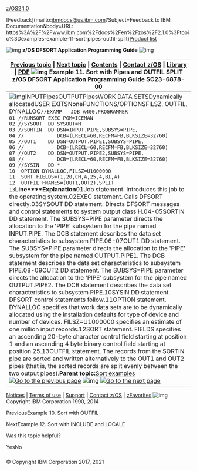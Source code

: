 [z/OS](https://www.ibm.com/docs/en/zos)[2.1.0](https://www.ibm.com/docs/en/zos/2.1.0)

[Feedback](mailto:ibmdocs@us.ibm.com?Subject=Feedback to IBM Documentation&body=URL: https%3A%2F%2Fwww.ibm.com%2Fdocs%2Fen%2Fzos%2F2.1.0%3Ftopic%3Dexamples-example-11-sort-pipes-outfil-split)[Product list](https://www.ibm.com/docs/en/products)

![img](https://www.ibm.com/docs/en/SSLTBW_2.1.0/com.ibm.zos.v2r1.icea100/zoshead.gif) **z/OS DFSORT Application Programming Guide** ![img](https://www.ibm.com/docs/en/SSLTBW_2.1.0/com.ibm.zos.v2r1.icea100/zosspot.gif)

| [Previous topic](https://www.ibm.com/docs/en/SSLTBW_2.1.0/com.ibm.zos.v2r1.icea100/ice2ca_Example_10._Sort_with_OUTFIL.htm) \| [Next topic](https://www.ibm.com/docs/en/SSLTBW_2.1.0/com.ibm.zos.v2r1.icea100/ice2ca_Example_12._Sort_with_INCLUDE_and_LOCALE.htm) \| [Contents](https://www.ibm.com/docs/en/SSLTBW_2.1.0/com.ibm.zos.v2r1.icea100/toc.htm) \| [Contact z/OS](https://www.ibm.com/docs/en/SSLTBW_2.1.0/com.ibm.zcontact.doc/webqs.html) \| [Library](https://www.ibm.com/docs/en/SSLTBW_2.1.0/com.ibm.zos.v2r1.ice/ice.htm) \| [PDF](http://publibz.boulder.ibm.com/epubs/pdf/ice2ca00.pdf)  ![img](https://www.ibm.com/docs/en/SSLTBW_2.1.0/com.ibm.zos.v2r1.icea100/c.gif) Example 11. Sort with Pipes and OUTFIL SPLIT  z/OS DFSORT Application Programming Guide SC23-6878-00 |
| ------------------------------------------------------------ |
| ![img](https://www.ibm.com/docs/en/SSLTBW_2.1.0/com.ibm.zos.v2r1.icea100/dblue_rule.gif)INPUTPipesOUTPUTPipesWORK DATA SETSDynamically allocatedUSER EXITSNoneFUNCTIONS/OPTIONSFILSZ, OUTFIL, DYNALLOC`//EXAMP   JOB A400,PROGRAMMER                                   01 //RUNSORT EXEC PGM=ICEMAN                                       02 //SYSOUT  DD SYSOUT=H                                           03 //SORTIN  DD DSN=INPUT.PIPE,SUBSYS=PIPE,                        04 //           DCB=(LRECL=60,RECFM=FB,BLKSIZE=32760)              05 //OUT1    DD DSN=OUTPUT.PIPE1,SUBSYS=PIPE,                      06 //           DCB=(LRECL=60,RECFM=FB,BLKSIZE=32760)              07 //OUT2    DD DSN=OUTPUT.PIPE2,SUBSYS=PIPE,                      08 //           DCB=(LRECL=60,RECFM=FB,BLKSIZE=32760)              09 //SYSIN   DD *                                                  10  OPTION DYNALLOC,FILSZ=U1000000                                11  SORT FIELDS=(1,20,CH,A,25,4,BI,A)                             12  OUTFIL FNAMES=(OUT1,OUT2),SPLIT                               13`**Line****Explanation**01Job statement. Introduces this job to the operating system.02EXEC statement. Calls DFSORT directly.03SYSOUT DD statement. Directs DFSORT messages and control statements to system output class H.04-05SORTIN DD statement. The SUBSYS=PIPE parameter directs the allocation to the 'PIPE' subsystem for the pipe named INPUT.PIPE. The DCB statement describes the data set characteristics to subsystem PIPE.06-07OUT1 DD statement. The SUBSYS=PIPE parameter directs the allocation to the 'PIPE' subsystem for the pipe named OUTPUT.PIPE1. The DCB statement describes the data set characteristics to subsystem PIPE.08-09OUT2 DD statement. The SUBSYS=PIPE parameter directs the allocation to the 'PIPE' subsystem for the pipe named OUTPUT.PIPE2. The DCB statement describes the data set characteristics to subsystem PIPE.10SYSIN DD statement. DFSORT control statements follow.11OPTION statement. DYNALLOC specifies that work data sets are to be dynamically allocated using the installation defaults for type of device and number of devices. FILSZ=U1000000 specifies an estimate of one million input records.12SORT statement. FIELDS specifies an ascending 20-byte character control field starting at position 1 and an ascending 4 byte binary control field starting at position 25.13OUTFIL statement. The records from the SORTIN pipe are sorted and written alternatively to the OUT1 and OUT2 pipes (that is, the sorted records are split evenly between the two output pipes).**Parent topic:**[Sort examples](https://www.ibm.com/docs/en/SSLTBW_2.1.0/com.ibm.zos.v2r1.icea100/ice2ca_Sort_examples.htm)[![Go to the previous page](https://www.ibm.com/docs/en/SSLTBW_2.1.0/com.ibm.zos.v2r1.icea100/pageback.gif)](https://www.ibm.com/docs/en/SSLTBW_2.1.0/com.ibm.zos.v2r1.icea100/ice2ca_Example_10._Sort_with_OUTFIL.htm) ![img](https://www.ibm.com/docs/en/SSLTBW_2.1.0/com.ibm.zos.v2r1.icea100/pagemid.gif) [![Go to the next page](https://www.ibm.com/docs/en/SSLTBW_2.1.0/com.ibm.zos.v2r1.icea100/pagenext.gif)](https://www.ibm.com/docs/en/SSLTBW_2.1.0/com.ibm.zos.v2r1.icea100/ice2ca_Example_12._Sort_with_INCLUDE_and_LOCALE.htm) |



[Notices](https://www.ibm.com/docs/en/SSLTBW_2.1.0/com.ibm.zaddinfo.doc/notices.html) | [Terms of use](http://www.ibm.com/legal/us/) | [Support](http://www.ibm.com/servers/eserver/zseries/zos/support/) | [Contact z/OS](https://www.ibm.com/docs/en/SSLTBW_2.1.0/com.ibm.zcontact.doc/webqs.html) | [zFavorites](http://www-03.ibm.com/systems/z/os/zos/library/zfavorites/)   ![img](https://www.ibm.com/docs/en/SSLTBW_2.1.0/com.ibm.zos.v2r1.icea100/copyright.gif)Copyright IBM Corporation 1990, 2014





PreviousExample 10. Sort with OUTFIL

NextExample 12. Sort with INCLUDE and LOCALE

Was this topic helpful?

YesNo



### 







### 















### 







### 



© Copyright IBM Corporation 2017, 2021